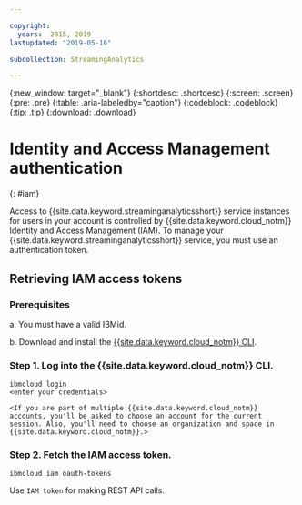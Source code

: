 ```yaml
---

copyright:
  years:  2015, 2019
lastupdated: "2019-05-16"

subcollection: StreamingAnalytics

---
```


{:new_window: target="_blank"}
{:shortdesc: .shortdesc}
{:screen: .screen}
{:pre: .pre}
{:table: .aria-labeledby="caption"}
{:codeblock: .codeblock}
{:tip: .tip}
{:download: .download}


# Identity and Access Management authentication
{: #iam}

Access to {{site.data.keyword.streaminganalyticsshort}} service instances for users in your account is controlled by {{site.data.keyword.cloud_notm}} Identity and Access Management (IAM). To manage your {{site.data.keyword.streaminganalyticsshort}} service, you must use an authentication token.

## Retrieving IAM access tokens

### Prerequisites

a. You must have a valid IBMid.

b. Download and install the [{{site.data.keyword.cloud_notm}} CLI](/docs/cli?topic=cloud-cli-install-ibmcloud-cli#install-ibmcloud-cli).

### Step 1. Log into the {{site.data.keyword.cloud_notm}} CLI.

```
ibmcloud login
<enter your credentials>

<If you are part of multiple {{site.data.keyword.cloud_notm}} accounts, you'll be asked to choose an account for the current session. Also, you'll need to choose an organization and space in {{site.data.keyword.cloud_notm}}.>
```

### Step 2. Fetch the IAM access token.

```
ibmcloud iam oauth-tokens
```

Use `IAM token` for making REST API calls.
